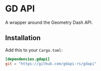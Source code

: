# GD API

A wrapper around the Geometry Dash API.

## Installation

Add this to your `Cargo.toml`:

```toml
[dependencies.gdapi]
git = "https://github.com/gdapi-rs/gdapi"
```
